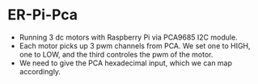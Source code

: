 # ER-Pi-Pca
- Running 3 dc motors with Raspberry Pi via PCA9685 I2C module.
- Each motor picks up 3 pwm channels from PCA. We set one to HIGH, one to LOW, and the third controles the pwm of the motor.
- We need to give the PCA hexadecimal input, which we can map accordingly.

